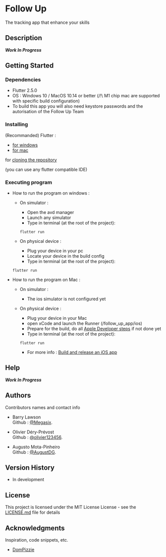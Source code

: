 # Follow Up

The tracking app that enhance your skills

## Description

***Work In Progress***

## Getting Started

### Dependencies


* Flutter 2.5.0
* OS : Windows 10 / MacOS 10.14 or better (/!\ M1 chip mac are supported with specific build configuration)
* To build this app you will also need keystore passwords and the autorisation of the Follow Up Team


### Installing

(Recommanded)
Flutter :
* [for windows](https://flutter.dev/docs/get-started/install/windows)
* [for mac](https://flutter.dev/docs/get-started/install/macos)

for [cloning the repository](https://docs.github.com/en/github/creating-cloning-and-archiving-repositories/cloning-a-repository-from-github/cloning-a-repository)

(you can use any flutter compatible IDE)

### Executing program

* How to run the program on windows :
  * On simulator :
    * Open the avd manager
    * Launch any simulator
    * Type in terminal (at the root of the project):
    
    ```
    flutter run
    ```

   * On physical device :
     * Plug your device in your pc
     * Locate your device in the build config
     * Type in terminal (at the root of the project):
    
    ```
    flutter run
    ```
    
* How to run the program on Mac :
  * On simulator :
    * The ios simulator is not configured yet

  * On physical device :
    * Plug your device in your Mac
    * open xCode and launch the Runner (/follow_up_app/ios)
    * Prepare for the build, do all [Apple Developer steps](https://developer.apple.com/documentation/xcode/distributing-your-app-to-registered-devices) if not done yet
    * Type in terminal (at the root of the project):
    
    ```
    flutter run
    ```  
    * For more info : [Build and release an iOS app](https://flutter.dev/docs/deployment/ios)

## Help

***Work In Progress***

## Authors

Contributors names and contact info

* Barry Lawson  
    Github : [@Megasix](https://github.com/Megasix).
    
* Olivier Déry-Prévost  
    Github : [@olivier123456](https://github.com/olivier123456).
    
* Augusto Mota-Pinheiro  
    Github : [@AugustDG](https://github.com/AugustDG).


## Version History

* In development

## License

This project is licensed under the MIT License License - see the [LICENSE.md](https://github.com/Megasix/follow_up_app/blob/main/LICENSE) file for details

## Acknowledgments

Inspiration, code snippets, etc.
* [DomPizzie](https://gist.github.com/DomPizzie/7a5ff55ffa9081f2de27c315f5018afc)
